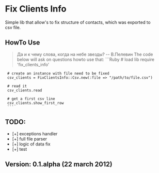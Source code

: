 # Fix Clients Info

Simple lib that allow's to fix structure of contacts,
which was exported to csv file.

## HowTo Use
> Да и к чему слова, когда на небе звезды?
> -- В.Пелевин
The code below will ask on questions howto use that:
     ```Ruby
     # load lib
     require 'fix_clients_info'

     # create an instance with file need to be fixed
     csv_clients = FixClientsInfo::Csv.new(:file => "/path/to/file.csv")

     # read it
     csv_clients.read

     # get a first csv line
     csv_clients.show_first_row
     ```
## TODO:

* [+] exceptions handler
* [+] full file parser
* [+] logic of data fix
* [+] test

## Version: 0.1.alpha (22 march 2012)

